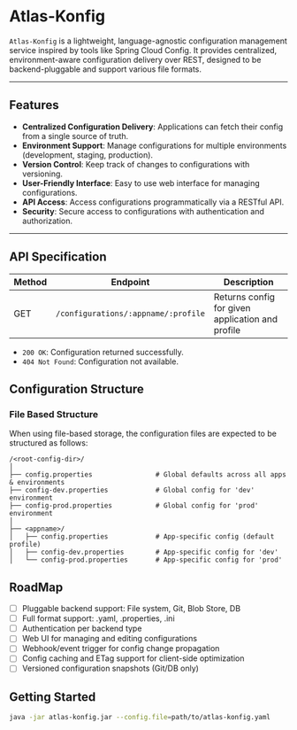# Atlas-Konfig

`Atlas-Konfig` is a lightweight, language-agnostic configuration management service inspired by tools like
Spring Cloud Config. It provides centralized, environment-aware configuration delivery over REST, designed to be
backend-pluggable and support various file formats.

---

## Features

- **Centralized Configuration Delivery**: Applications can fetch their config from a single source of truth.
- **Environment Support**: Manage configurations for multiple environments (development, staging, production).
- **Version Control**: Keep track of changes to configurations with versioning.
- **User-Friendly Interface**: Easy to use web interface for managing configurations.
- **API Access**: Access configurations programmatically via a RESTful API.
- **Security**: Secure access to configurations with authentication and authorization.

---

## API Specification

| Method | Endpoint                            | Description                                      |
|--------|-------------------------------------|--------------------------------------------------|
| GET    | `/configurations/:appname/:profile` | Returns config for given application and profile |

- `200 OK`: Configuration returned successfully.
- `404 Not Found`: Configuration not available.

## Configuration Structure

### File Based Structure

When using file-based storage, the configuration files are expected to be structured as follows:

```
/<root-config-dir>/
│
├── config.properties                # Global defaults across all apps & environments
├── config-dev.properties            # Global config for 'dev' environment
├── config-prod.properties           # Global config for 'prod' environment
│
├── <appname>/
│   ├── config.properties            # App-specific config (default profile)
│   ├── config-dev.properties        # App-specific config for 'dev'
│   └── config-prod.properties       # App-specific config for 'prod'
```

## RoadMap

- [ ] Pluggable backend support: File system, Git, Blob Store, DB
- [ ] Full format support: .yaml, .properties, .ini
- [ ] Authentication per backend type
- [ ] Web UI for managing and editing configurations
- [ ] Webhook/event trigger for config change propagation
- [ ] Config caching and ETag support for client-side optimization
- [ ] Versioned configuration snapshots (Git/DB only)

## Getting Started

```bash
java -jar atlas-konfig.jar --config.file=path/to/atlas-konfig.yaml
```
